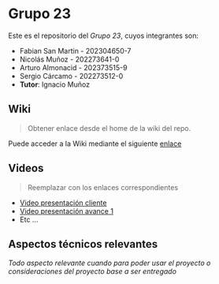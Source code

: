 # Grupo 23

Este es el repositorio del *Grupo 23*, cuyos integrantes son:

* Fabian San Martin - 202304650-7
* Nicolás Muñoz  - 202273641-0
* Arturo Almonacid - 202373515-9
* Sergio Cárcamo - 202273512-0
* **Tutor**: Ignacio Muñoz

## Wiki

> Obtener enlace desde el home de la wiki del repo.

Puede acceder a la Wiki mediante el siguiente [enlace](https://gitlab.inf.utfsm.cl/)

## Videos

> Reemplazar con los enlaces correspondientes

* [Video presentación cliente](https://www.youtube.com)
* [Video presentación avance 1](https://www.youtube.com/)
* Etc ...

## Aspectos técnicos relevantes

_Todo aspecto relevante cuando para poder usar el proyecto o consideraciones del proyecto base a ser entregado_